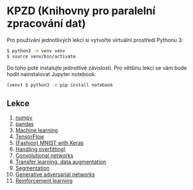 # KPZD (Knihovny pro paralelní zpracování dat)
Pro používání jednotlivých lekcí si vytvořte virtuální prostředí Pythonu 3:
```bash
$ python3 -m venv venv
$ source venv/bin/activate
```

Do toho poté instalujte jednotlivé závislosti. Pro většinu lekcí se vám bude hodit nainstalovat
Jupyter notebook:
```bash
(venv) $ python3 -m pip install notebook
```

## Lekce
1) [numpy](numpy)
2) [pandas](pandas)
3) [Machine learning](ml/intro)
4) [TensorFlow](tf)
5) [(Fashion) MNIST with Keras](ml/mnist)
6) [Handling overfitting)](ml/overfit)
7) [Convolutional networks](ml/convnet)
8) [Transfer learning, data augmentation](ml/transfer-learning)
9) [Segmentation](ml/segmentation)
10) [Generative adversarial networks](ml/gan)
11) [Reinforcement learning](ml/rl)
